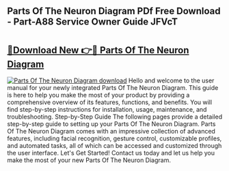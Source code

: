 ## Parts Of The Neuron Diagram PDf Free Download - Part-A88 Service Owner Guide JFVcT

# <h2><a href="http://dfkz0dx.blite.top/?on=Parts+Of+The+Neuron+Diagram">🔗Download New 👉🔴 Parts Of The Neuron Diagram</a></h2>

[![Parts Of The Neuron Diagram download](https://i.imgur.com/lujVjoI.png)](http://dfkz0dx.blite.top/?on=Parts+Of+The+Neuron+Diagram)
Hello and welcome to the user manual for your newly integrated Parts Of The Neuron Diagram. This guide is here to help you make the most of your product by providing a comprehensive overview of its features, functions, and benefits. You will find step-by-step instructions for installation, usage, maintenance, and troubleshooting. Step-by-Step Guide The following pages provide a detailed step-by-step guide to setting up your Parts Of The Neuron Diagram. Parts Of The Neuron Diagram comes with an impressive collection of advanced features, including facial recognition, gesture control, customizable profiles, and automated tasks, all of which can be accessed and customized through the user interface. Let's Get Started! Contact us today and let us help you make the most of your new Parts Of The Neuron Diagram.
